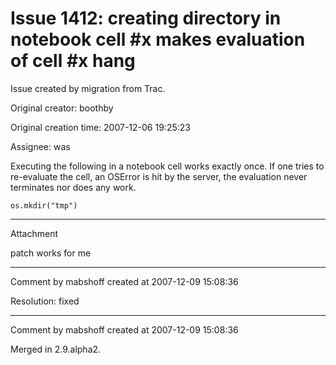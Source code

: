 # Issue 1412: creating directory in notebook cell #x makes evaluation of cell #x hang

Issue created by migration from Trac.

Original creator: boothby

Original creation time: 2007-12-06 19:25:23

Assignee: was

Executing the following in a notebook cell works exactly once.  If one tries to re-evaluate the cell, an OSError is hit by the server, the evaluation never terminates nor does any work.


```
os.mkdir("tmp")
```



---

Attachment

patch works for me


---

Comment by mabshoff created at 2007-12-09 15:08:36

Resolution: fixed


---

Comment by mabshoff created at 2007-12-09 15:08:36

Merged in 2.9.alpha2.
